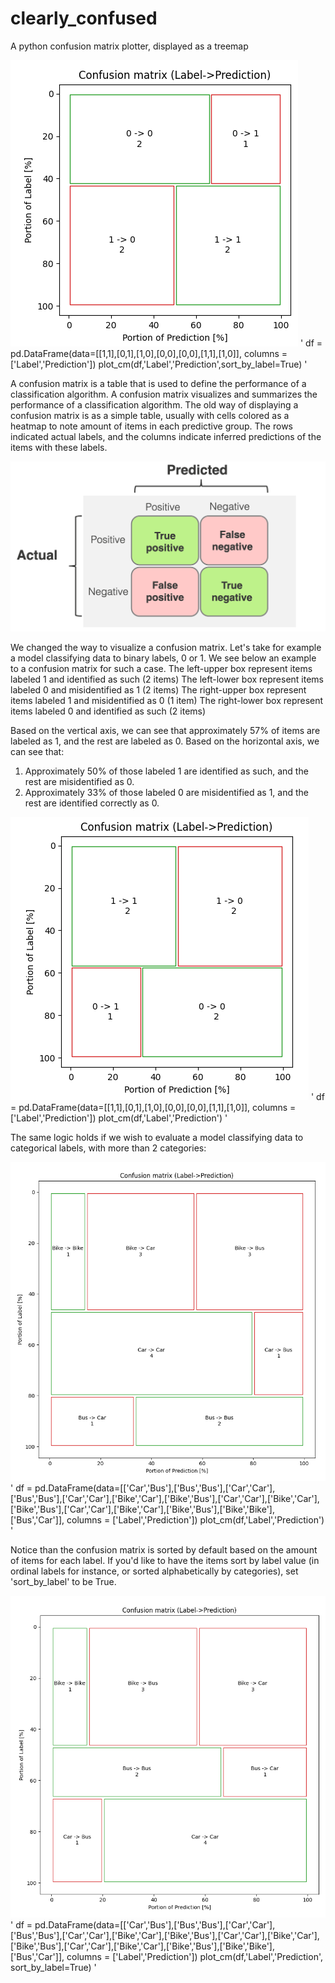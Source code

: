 # clearly_confused
A python confusion matrix plotter, displayed as a treemap

![binary label, sorted alphabetically](https://github.com/shemla/clearly_confused/blob/main/assets/binary_label_sorted_by_label.PNG?raw=true)
'
    df = pd.DataFrame(data=[[1,1],[0,1],[1,0],[0,0],[0,0],[1,1],[1,0]], columns = ['Label','Prediction'])
    plot_cm(df,'Label','Prediction',sort_by_label=True)
'

A confusion matrix is a table that is used to define the performance of a classification algorithm. A confusion matrix visualizes and summarizes the performance of a classification algorithm.
The old way of displaying a confusion matrix is as a simple table, usually with cells colored as a heatmap to note amount of items in each predictive group. The rows indicated actual labels, and the columns indicate inferred predictions of the items with these labels.

![confusion matrix](https://github.com/shemla/clearly_confused/blob/main/assets/cm_old.PNG?raw=true)

We changed the way to visualize a confusion matrix.
Let's take for example a model classifying data to binary labels, 0 or 1. We see below an example to a confusion matrix for such a case.
The left-upper box represent items labeled 1 and identified as such (2 items)
The left-lower box represent items labeled 0 and misidentified as 1 (2 items)
The right-upper box represent items labeled 1 and misidentified as 0 (1 item)
The right-lower box represent items labeled 0 and identified as such (2 items)

Based on the vertical axis, we can see that approximately 57% of items are labeled as 1, and the rest are labeled as 0.
Based on the horizontal axis, we can see that: 
1. Approximately 50% of those labeled 1 are identified as such, and the rest are misidentified as 0.
2. Approximately 33% of those labeled 0 are misidentified as 1, and the rest are identified correctly as 0.

![binary_label](https://github.com/shemla/clearly_confused/blob/main/assets/binary_label.PNG?raw=true)
'
    df = pd.DataFrame(data=[[1,1],[0,1],[1,0],[0,0],[0,0],[1,1],[1,0]], columns = ['Label','Prediction'])
    plot_cm(df,'Label','Prediction')
'

The same logic holds if we wish to evaluate a model classifying data to categorical labels, with more than 2 categories:

![categorical_label](https://github.com/shemla/clearly_confused/blob/main/assets/categorical_label.PNG?raw=true)
'
    df = pd.DataFrame(data=[['Car','Bus'],['Bus','Bus'],['Car','Car'],['Bus','Bus'],['Car','Car'],['Bike','Car'],['Bike','Bus'],['Car','Car'],['Bike','Car'],['Bike','Bus'],['Car','Car'],['Bike','Car'],['Bike','Bus'],['Bike','Bike'],['Bus','Car']],
        columns = ['Label','Prediction'])
    plot_cm(df,'Label','Prediction')
'

Notice than the confusion matrix is sorted by default based on the amount of items for each label. 
If you'd like to have the items sort by label value (in ordinal labels for instance, or sorted alphabetically by categories), set 'sort_by_label' to be True.

![categorical_label sorted alphabetically](https://github.com/shemla/clearly_confused/blob/main/assets/categorical_label_sorted_by_label.PNG?raw=true)
'
    df = pd.DataFrame(data=[['Car','Bus'],['Bus','Bus'],['Car','Car'],['Bus','Bus'],['Car','Car'],['Bike','Car'],['Bike','Bus'],['Car','Car'],['Bike','Car'],['Bike','Bus'],['Car','Car'],['Bike','Car'],['Bike','Bus'],['Bike','Bike'],['Bus','Car']],
        columns = ['Label','Prediction'])
    plot_cm(df,'Label','Prediction', sort_by_label=True)
'


